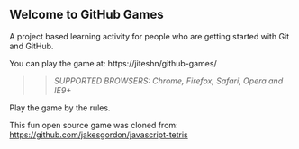 ## Welcome to GitHub Games

A project based learning activity for people who are getting started with Git and GitHub.

You can play the game at: https://jiteshn/github-games/

>> _*SUPPORTED BROWSERS*: Chrome, Firefox, Safari, Opera and IE9+_

Play the game by the rules.

This fun open source game was cloned from: https://github.com/jakesgordon/javascript-tetris
